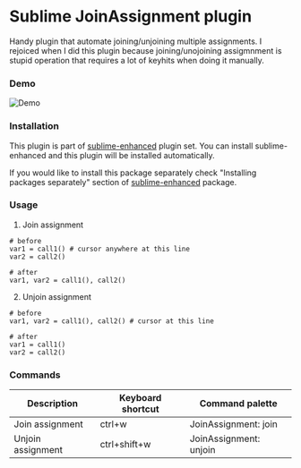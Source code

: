 # Sublime JoinAssignment plugin

Handy plugin that automate joining/unjoining multiple assignments. I rejoiced
when I did this plugin because joining/unojoining assigmnment is stupid
operation that requires a lot of keyhits when doing it manually.

### Demo

![Demo](https://raw.github.com/shagabutdinov/sublime-join-assignment/master/demo/demo.gif "Demo")


### Installation

This plugin is part of [sublime-enhanced](http://github.com/shagabutdinov/sublime-enhanced)
plugin set. You can install sublime-enhanced and this plugin will be installed
automatically.

If you would like to install this package separately check "Installing packages
separately" section of [sublime-enhanced](http://github.com/shagabutdinov/sublime-enhanced)
package.

### Usage

1. Join assignment

  ```
  # before
  var1 = call1() # cursor anywhere at this line
  var2 = call2()

  # after
  var1, var2 = call1(), call2()
  ```

2. Unjoin assignment

  ```
  # before
  var1, var2 = call1(), call2() # cursor at this line

  # after
  var1 = call1()
  var2 = call2()

  ```

### Commands

| Description       | Keyboard shortcut | Command palette        |
|-------------------|-------------------|------------------------|
| Join assignment   | ctrl+w            | JoinAssignment: join   |
| Unjoin assignment | ctrl+shift+w      | JoinAssignment: unjoin |